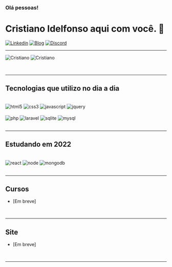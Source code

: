 ### Olá pessoas!<br/> 
# Cristiano Idelfonso aqui com você. 👋

[![Linkedin](https://img.shields.io/badge/LinkedIn-0077B5?style=for-the-badge&logo=linkedin&logoColor=white)](https://linkedin.com/in/cristianoidelfonso)
[![Blog](https://img.shields.io/badge/Blogger-AA2782?style=for-the-badge&logo=blogger&logoColor=white)](https://blog.ideltech.com.br)
[![Discord](https://img.shields.io/badge/Discord-7289DA?style=for-the-badge&logo=discord&logoColor=white)]()
<!--
[![Twitter](https://img.shields.io/badge/Twitter-1DA1F2?style=for-the-badge&logo=twitter&logoColor=white)]()
[![Youtube](https://img.shields.io/badge/YouTube-FF0000?style=for-the-badge&logo=youtube&logoColor=white)]()
-->

<hr>

![Cristiano](https://github-readme-stats.vercel.app/api/top-langs/?username=cristianoidelfonso&theme=dark&show_icons=true)
![Cristiano](https://github-readme-stats.vercel.app/api?username=cristianoidelfonso&theme=onedark&show_icons=true)

<br>
<hr>

## Tecnologias que utilizo no dia a dia
<div style="display: inline_block"><br/>
  <img align="center" alt="html5" src="https://img.shields.io/badge/HTML5-E34F26?style=for-the-badge&logo=html5&logoColor=white">
  <img align="center" alt="css3" src="https://img.shields.io/badge/CSS3-1572B6?style=for-the-badge&logo=css3&logoColor=white">
  <img align="center" alt="javascript" src="https://img.shields.io/badge/JavaScript-F7DF1E?style=for-the-badge&logo=javascript&logoColor=black">
  <img align="center" alt="jquery" src="https://img.shields.io/badge/jQuery-0769AD?style=for-the-badge&logo=jquery&logoColor=white">
</div>
<div style="display: inline_block"><br/>  
  <img align="center" alt="php" src="https://img.shields.io/badge/PHP-777BB4?style=for-the-badge&logo=php&logoColor=white">
  <img align="center" alt="laravel" src="https://img.shields.io/badge/Laravel-FF2D20?style=for-the-badge&logo=laravel&logoColor=white">
  <img align="center" alt="sqlite" src="https://img.shields.io/badge/SQLite-07405E?style=for-the-badge&logo=sqlite&logoColor=white">
  <img align="center" alt="mysql" src="https://img.shields.io/badge/MySQL-00000F?style=for-the-badge&logo=mysql&logoColor=white">
</div>

<br>
<hr>

## Estudando em 2022
<div style="display: inline_block"><br/>
  <img align="center" alt="react" src="https://img.shields.io/badge/React-20232A?style=for-the-badge&logo=react&logoColor=61DAFB"> 
  <img align="center" alt="node" src="https://img.shields.io/badge/Node.js-43853D?style=for-the-badge&logo=node.js&logoColor=white">
  <img align="center" alt="mongodb" src="https://img.shields.io/badge/MongoDB-4EA94B?style=for-the-badge&logo=mongodb&logoColor=white">
</div>

<br>
<hr>

## Cursos
- [Em breve]

<br>
<hr>

## Site
- [Em breve]

<br>
<hr>

<!--
## Vídeos
- [Video 1]()<br/>
- [Video 2]()<br/>
- [Video 3]()<br/>
- [Video 4]()<br/>
-->

<br>

<!--
## Leituras
- [Livro 1]()<br/>
- [Livro 2]()<br/>
- [Livro 3]()<br/>
- [Livro 4]()<br/>
-->



